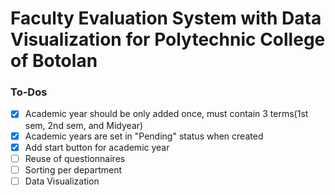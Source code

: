 # Faculty Evaluation System with Data Visualization for Polytechnic College of Botolan


### To-Dos 
- [x] Academic year should be only added once, must contain 3 terms(1st sem, 2nd sem, and Midyear)
- [x] Academic years are set in "Pending" status when created
- [x] Add start button for academic year
- [ ] Reuse of questionnaires
- [ ] Sorting per department
- [ ] Data Visualization